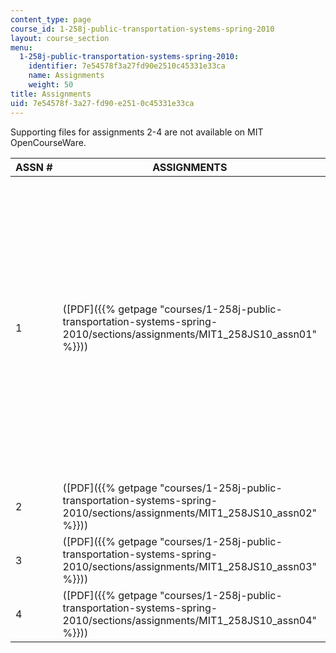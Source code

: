 ```yaml
---
content_type: page
course_id: 1-258j-public-transportation-systems-spring-2010
layout: course_section
menu:
  1-258j-public-transportation-systems-spring-2010:
    identifier: 7e54578f3a27fd90e2510c45331e33ca
    name: Assignments
    weight: 50
title: Assignments
uid: 7e54578f-3a27-fd90-e251-0c45331e33ca
---
```


Supporting files for assignments 2-4 are not available on MIT OpenCourseWare.

| ASSN # | ASSIGNMENTS | SUPPORTING FILES |
| --- | --- | --- |
| 1 | ([PDF]({{% getpage "courses/1-258j-public-transportation-systems-spring-2010/sections/assignments/MIT1_258JS10_assn01" %}})) | {{< br >}}{{< br >}}MBTA Service Delivery Policy 2009 ({{% resource_link "b0e0fe4b-6fc8-426d-8666-5af44ec1f62e" "PDF" %}}){{< br >}}{{< br >}}MBTA Service Plan ({{% resource_link "68fb7ff7-2629-4715-a276-491e2a999224" "PDF" %}}){{< br >}}{{< br >}}TCRP Synthesis 10 ({{% resource_link "f74b5420-3aee-4b00-acb3-df8c2ce04422" "PDF" %}}){{< br >}}{{< br >}} |
| 2 | ([PDF]({{% getpage "courses/1-258j-public-transportation-systems-spring-2010/sections/assignments/MIT1_258JS10_assn02" %}})) |   |
| 3 | ([PDF]({{% getpage "courses/1-258j-public-transportation-systems-spring-2010/sections/assignments/MIT1_258JS10_assn03" %}})) |   |
| 4 | ([PDF]({{% getpage "courses/1-258j-public-transportation-systems-spring-2010/sections/assignments/MIT1_258JS10_assn04" %}})) |
